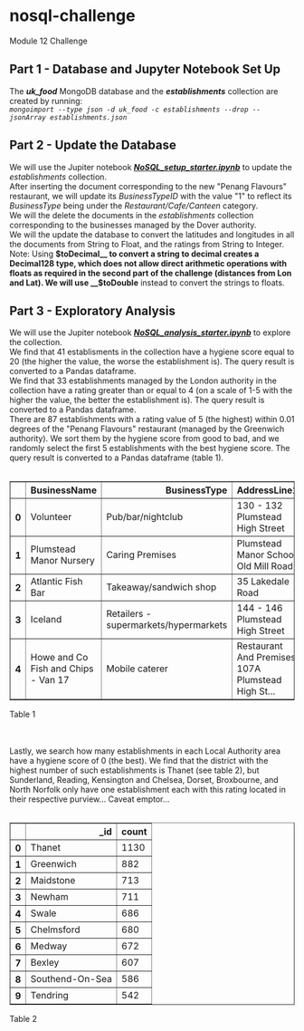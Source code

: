 # nosql-challenge
Module 12 Challenge
## Part 1 - Database and Jupyter Notebook Set Up ##
The <i>**uk_food**</i> MongoDB database and the <i>**establishments**</i> collection are created by running:<br>
<i>`mongoimport --type json -d uk_food -c establishments --drop --jsonArray establishments.json`</i>
<br>

## Part 2 - Update the Database ##
We will use the Jupiter notebook [<i>**NoSQL_setup_starter.ipynb**</i>](https://github.com/xoffvsg/nosql-challenge/blob/main/NoSQL_setup_starter.ipynb) to update the <i>establishments</i> collection.<br>
After inserting the document corresponding to the new "Penang Flavours" restaurant, we will update its _BusinessTypeID_ with the value "1" to reflect its <i>BusinessType</i> being under the  <i>Restaurant/Cafe/Canteen</i> category.<br>
We will the delete the documents in the <i>establishments</i> collection corresponding to the businesses managed by the Dover authority.<br>
We will the update the database to convert the latitudes and longitudes in all the documents from String to Float, and the ratings from String to Integer.<br>
Note: Using __$toDecimal__ to convert a string to decimal creates a Decimal128 type, which does not allow direct arithmetic operations with floats as required in the second part of the challenge (distances from Lon and Lat). We will use __$toDouble__ instead to convert the strings to floats.<br>

## Part 3 - Exploratory Analysis ##
We will use the Jupiter notebook [<i>**NoSQL_analysis_starter.ipynb**</i>](https://github.com/xoffvsg/nosql-challenge/blob/main/NoSQL_analysis_starter.ipynb) to explore the collection.<br>
We find that 41 establisments in the collection have a hygiene score equal to 20 (the higher the value, the worse the establishment is). The query result is converted to a Pandas dataframe.<br>
We find that 33 establishments managed by the London authority in the collection have a rating greater than or equal to 4 (on a scale of 1-5 with the higher the value, the better the establishment is). The query result is converted to a Pandas dataframe.<br>
There are 87 establishments with a rating value of 5 (the highest) within 0.01 degrees of the "Penang Flavours" restaurant (managed by the Greenwich authority). We sort them by the hygiene score from good to bad, and we randomly select the first 5 establishments with the best hygiene score. The query result is converted to a Pandas dataframe (table 1).<br>
<br>


<table border="1" class="dataframe">
  <thead>
    <tr style="text-align: right;">
      <th></th>
      <th>BusinessName</th>
      <th>BusinessType</th>
      <th>AddressLine1</th>
    </tr>
  </thead>
  <tbody>
    <tr>
      <th>0</th>
      <td>Volunteer</td>
      <td>Pub/bar/nightclub</td>
      <td>130 - 132 Plumstead High Street</td>
    </tr>
    <tr>
      <th>1</th>
      <td>Plumstead Manor Nursery</td>
      <td>Caring Premises</td>
      <td>Plumstead Manor School Old Mill Road</td>
    </tr>
    <tr>
      <th>2</th>
      <td>Atlantic Fish Bar</td>
      <td>Takeaway/sandwich shop</td>
      <td>35 Lakedale Road</td>
    </tr>
    <tr>
      <th>3</th>
      <td>Iceland</td>
      <td>Retailers - supermarkets/hypermarkets</td>
      <td>144 - 146 Plumstead High Street</td>
    </tr>
    <tr>
      <th>4</th>
      <td>Howe and Co Fish and Chips - Van 17</td>
      <td>Mobile caterer</td>
      <td>Restaurant And Premises 107A Plumstead High St...</td>
    </tr>
  </tbody>
</table>
Table 1


<br><br>
Lastly, we search how many establishments in each Local Authority area have a hygiene score of 0 (the best). We find that the district with the highest number of such establishments is Thanet (see table 2), but Sunderland, Reading, Kensington and Chelsea, Dorset, Broxbourne, and North Norfolk only have one establishment each with this rating located in their respective purview... Caveat emptor...
<br><br>


<table border="1" class="dataframe">
  <thead>
    <tr style="text-align: right;">
      <th></th>
      <th>_id</th>
      <th>count</th>
    </tr>
  </thead>
  <tbody>
    <tr>
      <th>0</th>
      <td>Thanet</td>
      <td>1130</td>
    </tr>
    <tr>
      <th>1</th>
      <td>Greenwich</td>
      <td>882</td>
    </tr>
    <tr>
      <th>2</th>
      <td>Maidstone</td>
      <td>713</td>
    </tr>
    <tr>
      <th>3</th>
      <td>Newham</td>
      <td>711</td>
    </tr>
    <tr>
      <th>4</th>
      <td>Swale</td>
      <td>686</td>
    </tr>
    <tr>
      <th>5</th>
      <td>Chelmsford</td>
      <td>680</td>
    </tr>
    <tr>
      <th>6</th>
      <td>Medway</td>
      <td>672</td>
    </tr>
    <tr>
      <th>7</th>
      <td>Bexley</td>
      <td>607</td>
    </tr>
    <tr>
      <th>8</th>
      <td>Southend-On-Sea</td>
      <td>586</td>
    </tr>
    <tr>
      <th>9</th>
      <td>Tendring</td>
      <td>542</td>
    </tr>
  </tbody>
</table>
Table 2




